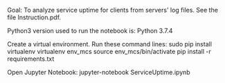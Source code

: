 Goal:
To analyze service uptime for clients from servers' log files. 
See the file Instruction.pdf.


Python3 version used to run the notebook is:
    Python 3.7.4


Create a virtual environment. Run these command lines:
    sudo pip install virtualenv
    virtualenv env_mcs
    source env_mcs/bin/activate
    pip install -r requirements.txt


Open Jupyter Notebook:
    jupyter-notebook ServiceUptime.ipynb
